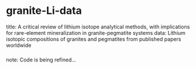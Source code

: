 # granite-Li-data
title: A critical review of lithium isotope analytical methods, with implications for rare-element mineralization in granite-pegmatite systems
data: Lithium isotopic compositions of granites and pegmatites from published papers worldwide
#####
note:
Code is being refined...
